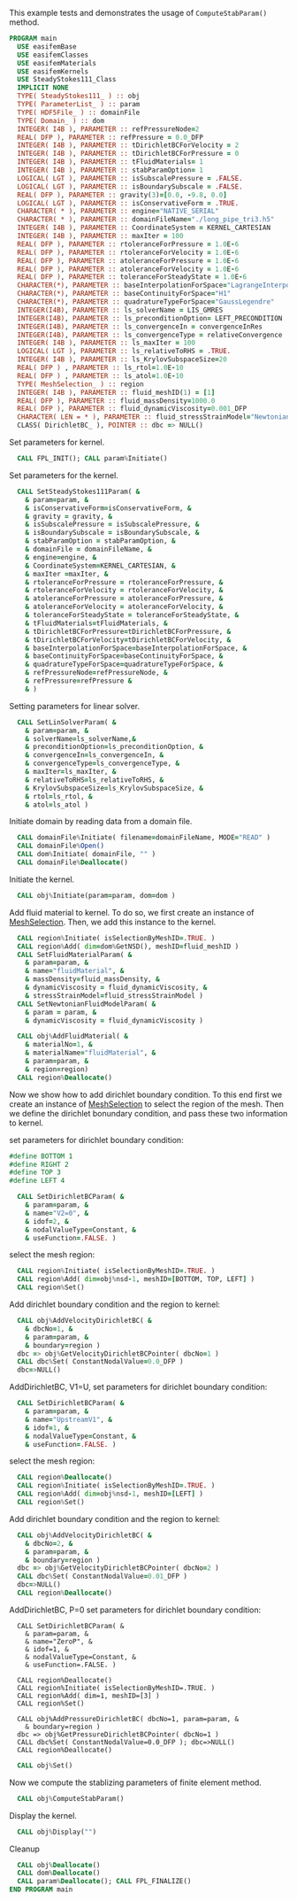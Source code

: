 This example tests and demonstrates the usage of `ComputeStabParam()` method.

```fortran
PROGRAM main
  USE easifemBase
  USE easifemClasses
  USE easifemMaterials
  USE easifemKernels
  USE SteadyStokes111_Class
  IMPLICIT NONE
  TYPE( SteadyStokes111_ ) :: obj
  TYPE( ParameterList_ ) :: param
  TYPE( HDF5File_ ) :: domainFile
  TYPE( Domain_ ) :: dom
  INTEGER( I4B ), PARAMETER :: refPressureNode=2
  REAL( DFP ), PARAMETER :: refPressure = 0.0_DFP
  INTEGER( I4B ), PARAMETER :: tDirichletBCForVelocity = 2
  INTEGER( I4B ), PARAMETER :: tDirichletBCForPressure = 0
  INTEGER( I4B ), PARAMETER :: tFluidMaterials= 1
  INTEGER( I4B ), PARAMETER :: stabParamOption= 1
  LOGICAL( LGT ), PARAMETER :: isSubscalePressure = .FALSE.
  LOGICAL( LGT ), PARAMETER :: isBoundarySubscale = .FALSE.
  REAL( DFP ), PARAMETER :: gravity(3)=[0.0, -9.8, 0.0]
  LOGICAL( LGT ), PARAMETER :: isConservativeForm = .TRUE.
  CHARACTER( * ), PARAMETER :: engine="NATIVE_SERIAL"
  CHARACTER( * ), PARAMETER :: domainFileName="./long_pipe_tri3.h5"
  INTEGER( I4B ), PARAMETER :: CoordinateSystem = KERNEL_CARTESIAN
  INTEGER( I4B ), PARAMETER :: maxIter = 100
  REAL( DFP ), PARAMETER :: rtoleranceForPressure = 1.0E-6
  REAL( DFP ), PARAMETER :: rtoleranceForVelocity = 1.0E-6
  REAL( DFP ), PARAMETER :: atoleranceForPressure = 1.0E-6
  REAL( DFP ), PARAMETER :: atoleranceForVelocity = 1.0E-6
  REAL( DFP ), PARAMETER :: toleranceForSteadyState = 1.0E-6
  CHARACTER(*), PARAMETER :: baseInterpolationForSpace="LagrangeInterpolation"
  CHARACTER(*), PARAMETER :: baseContinuityForSpace="H1"
  CHARACTER(*), PARAMETER :: quadratureTypeForSpace="GaussLegendre"
  INTEGER(I4B), PARAMETER :: ls_solverName = LIS_GMRES
  INTEGER(I4B), PARAMETER :: ls_preconditionOption= LEFT_PRECONDITION
  INTEGER(I4B), PARAMETER :: ls_convergenceIn = convergenceInRes
  INTEGER(I4B), PARAMETER :: ls_convergenceType = relativeConvergence
  INTEGER( I4B ), PARAMETER :: ls_maxIter = 100
  LOGICAL( LGT ), PARAMETER :: ls_relativeToRHS = .TRUE.
  INTEGER( I4B ), PARAMETER :: ls_KrylovSubspaceSize=20
  REAL( DFP ) , PARAMETER :: ls_rtol=1.0E-10
  REAL( DFP ) , PARAMETER :: ls_atol=1.0E-10
  TYPE( MeshSelection_ ) :: region
  INTEGER( I4B ), PARAMETER :: fluid_meshID(1) = [1]
  REAL( DFP ), PARAMETER :: fluid_massDensity=1000.0
  REAL( DFP ), PARAMETER :: fluid_dynamicViscosity=0.001_DFP
  CHARACTER( LEN = * ), PARAMETER :: fluid_stressStrainModel="NewtonianFluidModel"
  CLASS( DirichletBC_ ), POINTER :: dbc => NULL()
```

Set parameters for kernel.

```fortran
  CALL FPL_INIT(); CALL param%Initiate()
```

Set parameters for the kernel.

```fortran
  CALL SetSteadyStokes111Param( &
    & param=param, &
    & isConservativeForm=isConservativeForm, &
    & gravity = gravity, &
    & isSubscalePressure = isSubscalePressure, &
    & isBoundarySubscale = isBoundarySubscale, &
    & stabParamOption = stabParamOption, &
    & domainFile = domainFileName, &
    & engine=engine, &
    & CoordinateSystem=KERNEL_CARTESIAN, &
    & maxIter =maxIter, &
    & rtoleranceForPressure = rtoleranceForPressure, &
    & rtoleranceForVelocity = rtoleranceForVelocity, &
    & atoleranceForPressure = atoleranceForPressure, &
    & atoleranceForVelocity = atoleranceForVelocity, &
    & toleranceForSteadyState = toleranceForSteadyState, &
    & tFluidMaterials=tFluidMaterials, &
    & tDirichletBCForPressure=tDirichletBCForPressure, &
    & tDirichletBCForVelocity=tDirichletBCForVelocity, &
    & baseInterpolationForSpace=baseInterpolationForSpace, &
    & baseContinuityForSpace=baseContinuityForSpace, &
    & quadratureTypeForSpace=quadratureTypeForSpace, &
    & refPressureNode=refPressureNode, &
    & refPressure=refPressure &
    & )
```

Setting parameters for linear solver.

```fortran
  CALL SetLinSolverParam( &
    & param=param, &
    & solverName=ls_solverName,&
    & preconditionOption=ls_preconditionOption, &
    & convergenceIn=ls_convergenceIn, &
    & convergenceType=ls_convergenceType, &
    & maxIter=ls_maxIter, &
    & relativeToRHS=ls_relativeToRHS, &
    & KrylovSubspaceSize=ls_KrylovSubspaceSize, &
    & rtol=ls_rtol, &
    & atol=ls_atol )
```

Initiate domain by reading data from a domain file.

```fortran
  CALL domainFile%Initiate( filename=domainFileName, MODE="READ" )
  CALL domainFile%Open()
  CALL dom%Initiate( domainFile, "" )
  CALL domainFile%Deallocate()
```

Initiate the kernel.

```fortran
  CALL obj%Initiate(param=param, dom=dom )
```

Add fluid material to kernel. To do so, we first create an instance of [MeshSelection](../MeshSelection/MeshSelection_.md). Then, we add this instance to the kernel.

```fortran
  CALL region%Initiate( isSelectionByMeshID=.TRUE. )
  CALL region%Add( dim=dom%GetNSD(), meshID=fluid_meshID )
  CALL SetFluidMaterialParam( &
    & param=param, &
    & name="fluidMaterial", &
    & massDensity=fluid_massDensity, &
    & dynamicViscosity = fluid_dynamicViscosity, &
    & stressStrainModel=fluid_stressStrainModel )
  CALL SetNewtonianFluidModelParam( &
    & param = param, &
    & dynamicViscosity = fluid_dynamicViscosity )
```

```fortran
  CALL obj%AddFluidMaterial( &
    & materialNo=1, &
    & materialName="fluidMaterial", &
    & param=param, &
    & region=region)
  CALL region%Deallocate()
```

Now we show how to add dirichlet boundary condition. To this end first we create an instance of [MeshSelection](../MeshSelection/MeshSelection_.md) to select the region of the mesh. Then we define the dirichlet bonundary condition, and pass these two information to kernel.

set parameters for dirichlet boundary condition:

```fortran
#define BOTTOM 1
#define RIGHT 2
#define TOP 3
#define LEFT 4
```

```fortran
  CALL SetDirichletBCParam( &
    & param=param, &
    & name="V2=0", &
    & idof=2, &
    & nodalValueType=Constant, &
    & useFunction=.FALSE. )
```

select the mesh region:

```fortran
  CALL region%Initiate( isSelectionByMeshID=.TRUE. )
  CALL region%Add( dim=obj%nsd-1, meshID=[BOTTOM, TOP, LEFT] )
  CALL region%Set()
```

Add dirichlet boundary condition and the region to kernel:

```fortran
  CALL obj%AddVelocityDirichletBC( &
    & dbcNo=1, &
    & param=param, &
    & boundary=region )
  dbc => obj%GetVelocityDirichletBCPointer( dbcNo=1 )
  CALL dbc%Set( ConstantNodalValue=0.0_DFP )
  dbc=>NULL()
```

AddDirichletBC, V1=U,
set parameters for dirichlet boundary condition:

```fortran
  CALL SetDirichletBCParam( &
    & param=param, &
    & name="UpstreamV1", &
    & idof=1, &
    & nodalValueType=Constant, &
    & useFunction=.FALSE. )
```

select the mesh region:

```fortran
  CALL region%Deallocate()
  CALL region%Initiate( isSelectionByMeshID=.TRUE. )
  CALL region%Add( dim=obj%nsd-1, meshID=[LEFT] )
  CALL region%Set()
```

Add dirichlet boundary condition and the region to kernel:

```fortran
  CALL obj%AddVelocityDirichletBC( &
    & dbcNo=2, &
    & param=param, &
    & boundary=region )
  dbc => obj%GetVelocityDirichletBCPointer( dbcNo=2 )
  CALL dbc%Set( ConstantNodalValue=0.01_DFP )
  dbc=>NULL()
  CALL region%Deallocate()
```

AddDirichletBC, P=0
set parameters for dirichlet boundary condition:

```comment
  CALL SetDirichletBCParam( &
    & param=param, &
    & name="ZeroP", &
    & idof=1, &
    & nodalValueType=Constant, &
    & useFunction=.FALSE. )

  CALL region%Deallocate()
  CALL region%Initiate( isSelectionByMeshID=.TRUE. )
  CALL region%Add( dim=1, meshID=[3] )
  CALL region%Set()

  CALL obj%AddPressureDirichletBC( dbcNo=1, param=param, &
    & boundary=region )
  dbc => obj%GetPressureDirichletBCPointer( dbcNo=1 )
  CALL dbc%Set( ConstantNodalValue=0.0_DFP ); dbc=>NULL()
  CALL region%Deallocate()
```

```fortran
  CALL obj%Set()
```

Now we compute the stablizing parameters of finite element method.

```fortran
  CALL obj%ComputeStabParam()
```

Display the kernel.

```fortran
  CALL obj%Display("")
```

Cleanup

```fortran
  CALL obj%Deallocate()
  CALL dom%Deallocate()
  CALL param%Deallocate(); CALL FPL_FINALIZE()
END PROGRAM main
```
